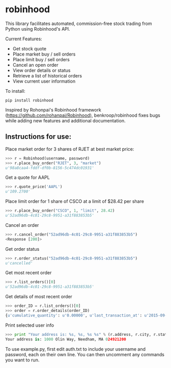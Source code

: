 # robinhood

This library facilitates automated, commission-free stock trading from Python using Robinhood's API.

Current Features:
* Get stock quote
* Place market buy / sell orders
* Place limit buy / sell orders
* Cancel an open order
* View order details or status
* Retrieve a list of historical orders
* View current user information

To install:

    pip install robinhood


Inspired by Rohonpai's Robinhood framework (https://github.com/rohanpai/Robinhood), benkroop/robinhood fixes bugs while adding new features and additional documentation. 

Instructions for use:
---------------------

Place market order for 3 shares of RJET at best market price:

```python
>>> r = Robinhood(username, password)
>>> r.place_buy_order("RJET", 3, "market")
u'98a8caa4-fddf-df0b-8156-5c474dc01931'
```
Get a quote for AAPL
```python
>>> r.quote_price('AAPL')
u'109.2700'
```
Place limit order for 1 share of CSCO at a limit of $28.42 per share
```python
>>> r.place_buy_order("CSCO", 1, "limit", 28.42)
u'52ad96db-4c01-29c8-9951-a31f883853b5'
```
Cancel an order
```python
>>> r.cancel_order("52ad96db-4c01-29c8-9951-a31f883853b5")
<Response [200]>
```
Get order status
```python
>>> r.order_status("52ad96db-4c01-29c8-9951-a31f883853b5")
u'cancelled'
```
Get most recent order
```python
>>> r.list_orders()[0]
u'52ad96db-4c01-29c8-9951-a31f883853b5'
```
Get details of most recent order
```python
>>> order_ID = r.list_orders()[0]
>>> order = r.order_details(order_ID)
{u'cumulative_quantity': u'0.00000', u'last_transaction_at': u'2015-09-07T07:12:03.726590Z', u'account': u'https://api.robinhood.com/accounts/2PY73824/', u'stop_price': None, u'reject_reason': None, u'state': u'cancelled', u'url': u'https://api.robinhood.com/orders/52ad96db-4c01-29c8-9951-a31f883853b5/', u'created_at': u'2015-09-07T07:12:03.726590Z', u'updated_at': u'2015-09-07T07:12:03.743988Z', u'executions': [], u'price': u'3.25000000', u'instrument': u'https://api.robinhood.com/instruments/975cfe9d-8197-44f9-b07a-a18387cfae63/', u'time_in_force': u'gfd', u'trigger': u'immediate', u'fees': u'0.00', u'cancel': None, u'position': u'https://api.robinhood.com/accounts/2PY73824/positions/975cfe9d-8197-44f9-b07a-a183878493ac/', u'quantity': u'3.00000', u'type': u'market', u'average_price': None, u'side': u'buy'}
```
Print selected user info
```python
>>> print "Your address is: %s, %s, %s %s" % (r.address, r.city, r.state_residence, r.zipcode)
Your address is: 1000 Olin Way, Needham, MA 024921200
```

To use example.py, first edit auth.txt to include your username and password, each on their own line. You can then uncomment any commands you want to run.